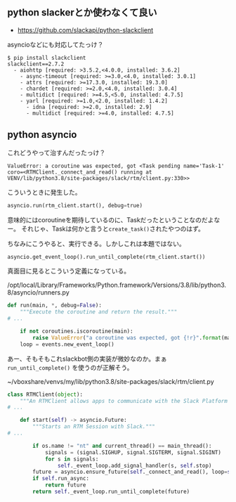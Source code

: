 ## python slackerとか使わなくて良い

- https://github.com/slackapi/python-slackclient

asyncioなどにも対応してたっけ？

```console
$ pip install slackclient
slackclient==2.7.2
  - aiohttp [required: >3.5.2,<4.0.0, installed: 3.6.2]
    - async-timeout [required: >=3.0,<4.0, installed: 3.0.1]
    - attrs [required: >=17.3.0, installed: 19.3.0]
    - chardet [required: >=2.0,<4.0, installed: 3.0.4]
    - multidict [required: >=4.5,<5.0, installed: 4.7.5]
    - yarl [required: >=1.0,<2.0, installed: 1.4.2]
      - idna [required: >=2.0, installed: 2.9]
      - multidict [required: >=4.0, installed: 4.7.5]
```

## python asyncio

これどうやって治すんだったっけ？

```
ValueError: a coroutine was expected, got <Task pending name='Task-1' coro=<RTMClient._connect_and_read() running at VENV/lib/python3.8/site-packages/slack/rtm/client.py:330>>
```

こういうときに発生した。

```python
asyncio.run(rtm_client.start(), debug=true)
```

意味的にはcoroutineを期待しているのに、Taskだったということなのだよなー。
それじゃ、Taskは何かと言うと`create_task()`されたやつのはず。

ちなみにこうやると、実行できる。しかしこれは本題ではない。

```python
asyncio.get_event_loop().run_until_complete(rtm_client.start())
```

真面目に見るとこういう定義になっている。

/opt/local/Library/Frameworks/Python.framework/Versions/3.8/lib/python3.8/asyncio/runners.py

```python
def run(main, *, debug=False):
    """Execute the coroutine and return the result."""
# ...

    if not coroutines.iscoroutine(main):
        raise ValueError("a coroutine was expected, got {!r}".format(main))
    loop = events.new_event_loop()
```

あー、そもそもこれslackbot側の実装が微妙なのか。まぁ `run_until_complete()` を使うのが正解そう。

~/vboxshare/venvs/my/lib/python3.8/site-packages/slack/rtm/client.py

```python
class RTMClient(object):
    """An RTMClient allows apps to communicate with the Slack Platform's RTM API."""
# ...

    def start(self) -> asyncio.Future:
        """Starts an RTM Session with Slack."""
# ...

        if os.name != "nt" and current_thread() == main_thread():
            signals = (signal.SIGHUP, signal.SIGTERM, signal.SIGINT)
            for s in signals:
                self._event_loop.add_signal_handler(s, self.stop)
        future = asyncio.ensure_future(self._connect_and_read(), loop=self._event_loop)
        if self.run_async:
            return future
        return self._event_loop.run_until_complete(future)
```
